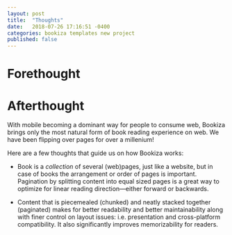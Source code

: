 ```yaml
---
layout: post
title:  "Thoughts"
date:   2018-07-26 17:16:51 -0400
categories: bookiza templates new project
published: false
---
```


# Forethought


# Afterthought

With mobile becoming a dominant way for people to consume web, Bookiza brings only the most natural form of book reading experience on web. We have been flipping over pages for over a millenium!

Here are a few thoughts that guide us on how Bookiza works:

- Book is a *collection* of several (web)pages, just like a website, but in case of books the arrangement or order of pages is important. Pagination by splitting content into equal sized pages is a great way to optimize for linear reading direction—either forward or backwards.

- Content that is piecemealed (chunked) and neatly stacked together (paginated) makes for better readability and better maintainability along with finer control on layout issues: i.e. presentation and cross-platform compatibility. It also significantly improves memorizability for readers.
